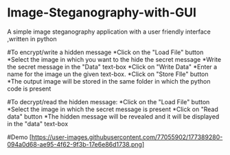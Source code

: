 # Image-Steganography-with-GUI
A simple image steganography application with a user friendly interface ,written in python


#To encrypt/write a hidden message
*Click on the "Load File" button
*Select the image in which you want to the hide the secret message
*Write the secret message in the "Data" text-box
*Click on "Write Data"
*Enter a name for the image un the given text-box. 
*Click on "Store FIle" button
*The output image will be stored in the same folder in which the python code is present

#To decrypt/read the hidden message:
*Click on the "Load File" button
*Select the image in which the secret message is present
*Click on "Read data" button
*The hidden message will be revealed and it will be displayed in the "data" text-box






#Demo
[https://user-images.githubusercontent.com/77055902/177389280-094a0d68-ae95-4f62-9f3b-17e6e86d1738.png]
